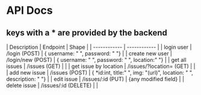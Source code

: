 # **API Docs**

## keys with a * are provided by the backend 

| Description  | Endpoint   | Shape | 
| ------------ | ------------ |
| login user  | /login (POST)   | { username: " ", password: " "} | 
| create new user  |  /login/new (POST)  | { username: " ", password: " ", location:" "} | 
| get all issues | /issues (GET) | |
| get issue by location | /issues/?location= (GET) | |
| add new issue | /issues (POST) | { *id:int, title:" ", img: "(url)", location: " ", description: " "} |
| edit issue | /issues/:id (PUT) | {any modified field} |
| delete issue | /issues/:id (DELETE) | | 